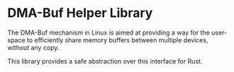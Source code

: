 # DMA-Buf Helper Library

The DMA-Buf mechanism in Linux is aimed at providing a way for the user-space to efficiently
share memory buffers between multiple devices, without any copy.

This library provides a safe abstraction over this interface for Rust.
